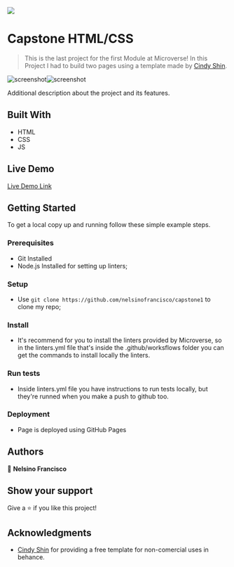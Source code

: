 ![](https://img.shields.io/badge/Microverse-blueviolet)

# Capstone HTML/CSS

> This is the last project for the first Module at Microverse! In this Project I had to build two pages using a template made by [Cindy Shin](https://www.behance.net/adagio07).

![screenshot](https://i.imgur.com/EtVDjzM.png)![screenshot](https://i.imgur.com/TL5O9IA.png)

Additional description about the project and its features.

## Built With

- HTML
- CSS
- JS

## Live Demo

[Live Demo Link](https://nelsinofrancisco.github.io/capstone1/)


## Getting Started

To get a local copy up and running follow these simple example steps.

### Prerequisites

- Git Installed
- Node.js Installed for setting up linters;

### Setup

- Use `git clone https://github.com/nelsinofrancisco/capstone1` to clone my repo;

### Install

- It's recommend for you to install the linters provided by Microverse, so in the linters.yml file that's inside the .github/worksflows folder you can get the commands to install locally the linters.

### Run tests

- Inside linters.yml file you have instructions to run tests locally, but they're runned when you make a push to github too.

### Deployment

- Page is deployed using GitHub Pages


## Authors

👤 **Nelsino Francisco**


## Show your support

Give a ⭐️ if you like this project!

## Acknowledgments

- [Cindy Shin](https://www.behance.net/adagio07) for providing a free template for non-comercial uses in behance.
